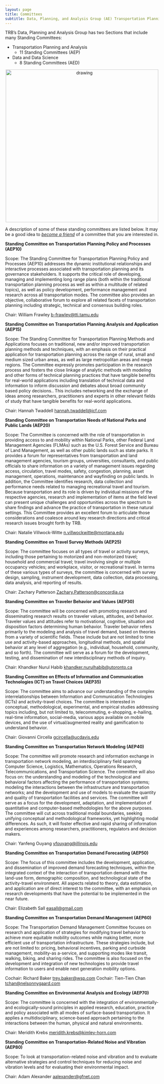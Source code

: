 ```yaml
---
layout: page
title: Committees
subtitle: Data, Planning, and Analysis Group (AE) Transportation Planning and Analysis Section (AEP) Standing Committees
---
```


TRB’s Data, Planning and Analysis Group has two Sections that include many Standing Committees: 

 - Transportation Planning and Analysis 
    - 11 Standing Committees (AEP)
 - Data and Data Science
    - 8 Standing Committees (AED)

<div style="text-align: center;">
    <img src="../assets/img/committee.png" alt="drawing" width="500"/>
</div>

A description of some of these standing committees are listed below. It may be a good idea to [*become a friend*](https://www.mytrb.org/Committees/SelfNominationAsFriend) of a committee that you are interested in.

**Standing Committee on Transportation Planning Policy and Processes (AEP10)**

Scope: The Standing Committee for Transportation Planning Policy and Processes (AEP10) addresses the dynamic institutional relationships and interactive processes associated with transportation planning and its governance stakeholders. It supports the critical role of developing, managing and implementing long range plans (both within the traditional transportation planning process as well as within a multitude of related topics), as well as policy development, performance management and research across all transportation modes. The committee also provides an objective, collaborative forum to explore all related facets of transportation planning including strategic, technical and consensus building roles.

Chair: William Frawley  [b-frawley@tti.tamu.edu](mailto:b-frawley@tti.tamu.edu)

**Standing Committee on Transportation Planning Analysis and Application (AEP15)**

Scope: The Standing Committee for Transportation Planning Methods and Applications focuses on traditional, new and/or improved transportation planning methods and techniques, with an emphasis on their practical application for transportation planning across the range of rural, small and medium sized urban areas, as well as large metropolitan areas and mega regions. The Committee expressly promotes participation in the research process and fosters the close linkage of analytic methods with modeling and other forms of technical planning practices that have tangible benefits for real-world applications including translation of technical data and information to inform discussion and debates about broad community based policy decisions.. This includes networking and the exchange of ideas among researchers, practitioners and experts in other relevant fields of study that have tangible benefits for real-world applications. 

Chair: Hannah Twaddell  [hannah.twaddell@icf.com](mailto:hannah.twaddell@icf.com)

**Standing Committee on Transportation Needs of National Parks and Public Lands (AEP20)**

Scope: The Committee is concerned with the role of transportation in providing access to and mobility within National Parks, other Federal Land Management Agencies (FLMAs) such as the U.S. Forest Service and Bureau of Land Management, as well as other public lands such as state parks.  It provides a forum for representatives from transportation and land management agencies, tourism groups, universities, consultants, and public officials to share information on a variety of management issues regarding access, circulation, travel modes, safety, congestion, planning, asset management, operations, maintenance and wayfinding on public lands. In addition, the Committee identifies research, data collection and performance needs related to managing recreational travel and tourism.  Because transportation and its role is driven by individual missions of the respective agencies, research and implementation of items at the field level can present unique challenges and opportunities across the spectrum to share findings and advance the practice of transportation in these natural settings.  This Committee provides an excellent forum to articulate those considerations and coalesce around key research directions and critical research issues brought forth by TRB. 

Chair: Natalie Villwock-Witte  [n.villwockwitte@montana.edu](mailto:n.villwockwitte@montana.edu)

**Standing Committee on Travel Survey Methods (AEP25)**

Scope: The committee focuses on all types of travel or activity surveys, including those pertaining to motorized and non-motorized travel; household and commercial travel; travel involving single or multiple occupancy vehicles; and workplace, visitor, or recreational travel. In terms of these various types of surveys, the committee is concerned with survey design, sampling, instrument development, data collection, data processing, data analysis, and reporting of results. 

Chair: Zachary Patterson  [Zachary.Patterson@concordia.ca](mailto:Zachary.Patterson@concordia.ca)

**Standing Committee on Traveler Behavior and Values (AEP30)**

Scope: The committee will be concerned with promoting research and disseminating research results on traveler values, attitudes, and behavior. Traveler values and attitudes refer to motivational, cognitive, situation and disposition factors determining human behavior. Traveler behavior refers primarily to the modeling and analysis of travel demand, based on theories from a variety of scientific fields. These include but are not limited to time use and activity-based approaches, longitudinal methods, and spatial behavior at any level of aggregation (e.g., individual, household, community, and so forth). The committee will serve as a forum for the development, testing, and dissemination of new interdisciplinary methods of inquiry. 

Chair: Khandker Nurul Habib  [khandker.nurulhabib@utoronto.ca](mailto:khandker.nurulhabib@utoronto.ca)

**Standing Committee on Effects of Information and Communication Technologies (ICT) on Travel Choices (AEP35)**

Scope: The committee aims to advance our understanding of the complex interrelationships between Information and Communication Technologies (ICTs) and activity-travel choices. The committee is interested in conceptual, methodological, experimental, and empirical studies addressing topics including, but not limited to, telecommuting, e-shopping, e-hailing, real-time information, social-media, various apps available on mobile devices, and the use of virtual/augmented reality and gamification to understand behavior. 

Chair: Giovanni Circella  [gcircella@ucdavis.edu](mailto:gcircella@ucdavis.edu)

**Standing Committee on Transportation Network Modeling (AEP40)** 

Scope: The committee will promote research and information exchange in transportation network modeling, an interdisciplinary field spanning Computer Science, Logistics, Mathematics, Operations Research, Telecommunications, and Transportation Science.  The committee will also focus on: the understanding and modeling of the technological and behavioral factors affecting the performance of transportation systems; modeling the interactions between the infrastructure and transportation networks; and the development and use of models to evaluate the quantity and quality of transportation facilities and services. The committee will serve as a focus for the development, adaptation, and implementation of quantitative and computer-based methodologies for the above purposes. The committee will cut across traditional modal boundaries, seeking unifying conceptual and methodological frameworks, yet highlighting modal differences. As such, it will foster effective and rapid sharing of information and experiences among researchers, practitioners, regulators and decision makers. 

Chair: Yanfeng Ouyang  [yfouyang@illinois.edu](mailto:yfouyang@illinois.edu)

**Standing Committee on Transportation Demand Forecasting (AEP50)**

Scope: The focus of this committee includes the development, application, and dissemination of improved demand forecasting techniques, within the integrated context of the interaction of transportation demand with the land-use form, demographic composition, and technological state of the activity-travel environment. All aspects related to theory, data estimation, and application are of direct interest to the committee, with an emphasis on research developments that have the potential to be implemented in the near future. 

Chair: Elizabeth Sall  [easall@gmail.com](mailto:easall@gmail.com)

**Standing Committee on Transportation Demand Management (AEP60)**

Scope: The Transportation Demand Management Committee focuses on research and application of strategies for modifying travel behavior to achieve more equitable mobility outcomes while making better, more efficient use of transportation infrastructure. These strategies include, but are not limited to: pricing, behavioral incentives, parking and curbside management, mobility-as a-service, and supporting modes like transit, walking, biking, and sharing rides. The committee is also focused on the development and integration of new technologies to provide travel information to users and enable next generation mobility options. 

Cochair: Richard Baker  [trey.baker@wsp.com](mailto:trey.baker@wsp.com)
Cochair: Tien-Tien Chan  [tchan@nelsonnygaard.com](mailto:tchan@nelsonnygaard.com)

**Standing Committee on Environmental Analysis and Ecology (AEP70)**

Scope: The committee is concerned with the integration of environmentally- and ecologically-sound principles in applied research, education, practice and policy associated with all modes of surface-based transportation. It applies a multidisciplinary, science-based approach pertaining to the interactions between the human, physical and natural environments. 

Chair: Meridith Krebs  [meridith.krebs@kimley-horn.com](mailto:meridith.krebs@kimley-horn.com)

**Standing Committee on Transportation-Related Noise and Vibration (AEP80)**

Scope: To look at transportation-related noise and vibration and to evaluate alternative strategies and control techniques for reducing noise and vibration levels and for evaluating their environmental impact. 

Chair: Adam Alexander  [aalexander@gfnet.com](mailto:aalexander@gfnet.com)